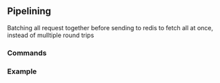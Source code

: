 ## Pipelining

Batching all request together before sending to redis to fetch all at once, instead of mulltiple round trips

### Commands
### Example